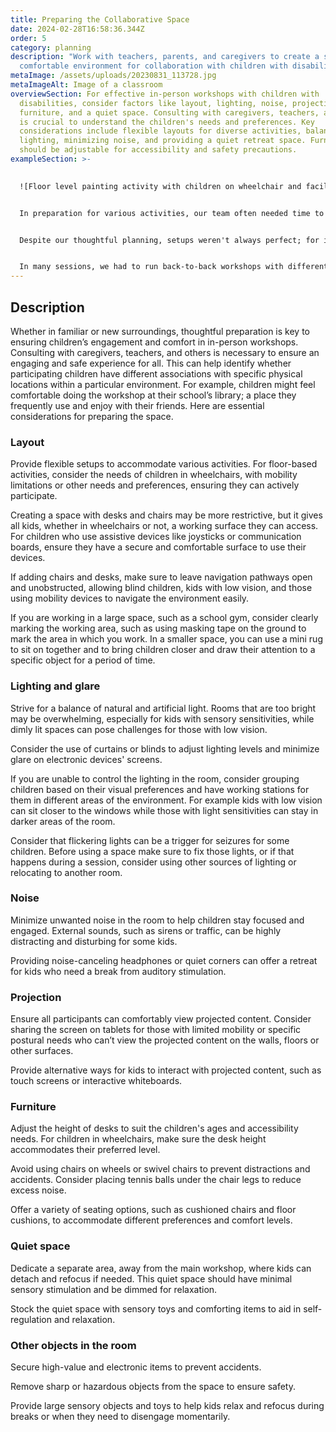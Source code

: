 ```yaml
---
title: Preparing the Collaborative Space
date: 2024-02-28T16:58:36.344Z
order: 5
category: planning
description: "Work with teachers, parents, and caregivers to create a safe and
  comfortable environment for collaboration with children with disabilities. "
metaImage: /assets/uploads/20230831_113728.jpg
metaImageAlt: Image of a classroom
overviewSection: For effective in-person workshops with children with
  disabilities, consider factors like layout, lighting, noise, projection,
  furniture, and a quiet space. Consulting with caregivers, teachers, and others
  is crucial to understand the children's needs and preferences. Key
  considerations include flexible layouts for diverse activities, balanced
  lighting, minimizing noise, and providing a quiet retreat space. Furniture
  should be adjustable for accessibility and safety precautions.
exampleSection: >-
  

  ![Floor level painting activity with children on wheelchair and facilitators ](/assets/uploads/design-activity-using-the-prototype_hubcbd8cb1fbfe2b60d025736e0186a09d_2552060_1000x0_resize_q75_box.jpg "Painting on the floor with Weavly was inaccessible for some of the students using mobility devices.")


  In preparation for various activities, our team often needed time to set up the space. For workshops outside the school, we arranged setups days prior to ensure chairs, desks, and pathways catered to our participants' needs. In school, we coordinated with teachers and arrived early to set up. While classrooms were usually ready, additional setup was required for off-site activities like the gym or library.


  Despite our thoughtful planning, setups weren't always perfect; for instance, we had planned an activity to run robots with Weavly and make them paint geometric shapes on the floor, as shown in the image here. However, one of our students couldn't engage in this floor-level activity to track their robot and execute their program. In this situation, we used an iPad to film the floor activity and streamed it to a laptop placed for easy visibility. Although planning the space was a big help, our team was always ready to make changes on the fly to ensure everyone could equally participate.


  In many sessions, we had to run back-to-back workshops with different groups of students with diverse needs. We only had a few minutes in between the sessions to reorganize the space based on the needs of the new group. Having important points documented and available in the facilitation plan immensely helped our team to quickly reorganize the space in a short time and have it ready for the next group.
---
```

## Description

Whether in familiar or new surroundings, thoughtful preparation is key to ensuring children’s engagement and comfort in in-person workshops. Consulting with caregivers, teachers, and others is necessary to ensure an engaging and safe experience for all. This can help identify whether participating children have different associations with specific physical locations within a particular environment. For example, children might feel comfortable doing the workshop at their school’s library; a place they frequently use and enjoy with their friends. Here are essential considerations for preparing the space.

### Layout

Provide flexible setups to accommodate various activities. For floor-based activities, consider the needs of children in wheelchairs, with mobility limitations or other needs and preferences, ensuring they can actively participate.

Creating a space with desks and chairs may be more restrictive, but it gives all kids, whether in wheelchairs or not, a working surface they can access. For children who use assistive devices like joysticks or communication boards, ensure they have a secure and comfortable surface to use their devices.

If adding chairs and desks, make sure to leave navigation pathways open and unobstructed, allowing blind children, kids with low vision, and those using mobility devices to navigate the environment easily.

If you are working in a large space, such as a school gym, consider clearly marking the working area, such as using masking tape on the ground to mark the area in which you work. In a smaller space, you can use a mini rug to sit on together and to bring children closer and draw their attention to a specific object for a period of time.

### Lighting and glare

Strive for a balance of natural and artificial light. Rooms that are too bright may be overwhelming, especially for kids with sensory sensitivities, while dimly lit spaces can pose challenges for those with low vision.

Consider the use of curtains or blinds to adjust lighting levels and minimize glare on electronic devices' screens.

If you are unable to control the lighting in the room, consider grouping children based on their visual preferences and have working stations for them in different areas of the environment. For example kids with low vision can sit closer to the windows while those with light sensitivities can stay in darker areas of the room.  

Consider that flickering lights can be a trigger for seizures for some children. Before using a space make sure to fix those lights, or if that happens during a session, consider using other sources of lighting or relocating to another room. 

### Noise

Minimize unwanted noise in the room to help children stay focused and engaged. External sounds, such as sirens or traffic, can be highly distracting and disturbing for some kids. 

Providing noise-canceling headphones or quiet corners can offer a retreat for kids who need a break from auditory stimulation.

### Projection

Ensure all participants can comfortably view projected content. Consider sharing the screen on tablets for those with limited mobility or specific postural needs who can’t view the projected content on the walls, floors or other surfaces. 

Provide alternative ways for kids to interact with projected content, such as touch screens or interactive whiteboards.

### Furniture

Adjust the height of desks to suit the children's ages and accessibility needs. For children in wheelchairs, make sure the desk height accommodates their preferred level.

Avoid using chairs on wheels or swivel chairs to prevent distractions and accidents. Consider placing tennis balls under the chair legs to reduce excess noise.

Offer a variety of seating options, such as cushioned chairs and floor cushions, to accommodate different preferences and comfort levels.

### Quiet space

Dedicate a separate area, away from the main workshop, where kids can detach and refocus if needed. This quiet space should have minimal sensory stimulation and be dimmed for relaxation.

Stock the quiet space with sensory toys and comforting items to aid in self-regulation and relaxation.

### Other objects in the room

Secure high-value and electronic items to prevent accidents. 

Remove sharp or hazardous objects from the space to ensure safety.

Provide large sensory objects and toys to help kids relax and refocus during breaks or when they need to disengage momentarily.

